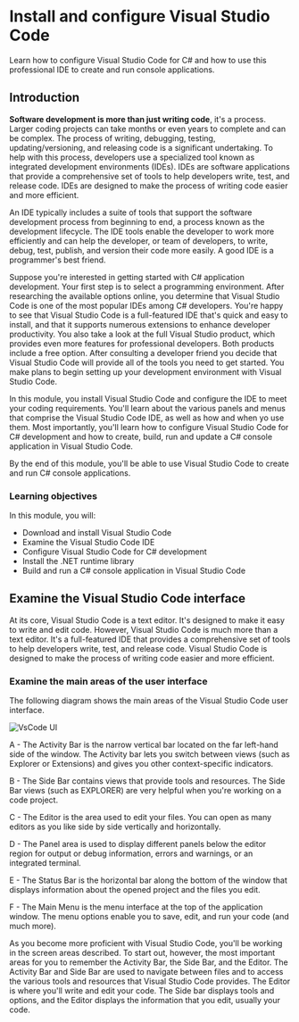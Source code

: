 # Install and configure Visual Studio Code

Learn how to configure Visual Studio Code for C# and how to use this
professional IDE to create and run console applications.

## Introduction

**Software development is more than just writing code**, it's a process. Larger
coding projects can take months or even years to complete and can be complex.
The process of writing, debugging, testing, updating/versioning, and releasing
code is a significant undertaking. To help with this process, developers use a
specialized tool known as integrated development environments (IDEs). IDEs are
software applications that provide a comprehensive set of tools to help
developers write, test, and release code. IDEs are designed to make the process
of writing code easier and more efficient.

An IDE typically includes a suite of tools that support the software development
process from beginning to end, a process known as the development lifecycle. The
IDE tools enable the developer to work more efficiently and can help the
developer, or team of developers, to write, debug, test, publish,  and version
their code more easily. A good IDE is a programmer's best friend.

Suppose you're interested in getting started with C# application development.
Your first step is to select a programming environment. After researching the
available options online, you determine that Visual Studio Code is one of the
most popular IDEs among C# developers. You're happy to see that Visual Studio
Code is a full-featured IDE that's quick and easy to install, and that it
supports numerous extensions to enhance developer productivity. You also take a
look at the full Visual Studio product, which provides even more features for
professional developers. Both products include a free option. After consulting a
developer friend you decide that Visual Studio Code will provide all of the
tools you need to get started. You make plans to begin setting up your
development environment with Visual Studio Code.

In this module, you install Visual Studio Code and configure the IDE to meet
your coding requirements. You'll learn about the various panels and menus that
comprise the Visual Studio Code IDE, as well as how and when yo use them. Most
importantly, you'll learn how to configure Visual Studio Code for C# development
and how to create, build, run and update a C# console application in Visual
Studio Code.

By the end of this module, you'll be able to use Visual Studio Code to create
and run C# console applications.

### Learning objectives

In this module, you will:

- Download and install Visual Studio Code
- Examine the Visual Studio Code IDE
- Configure Visual Studio Code for C# development
- Install the .NET runtime library
- Build and run a C# console application in Visual Studio Code

## Examine the Visual Studio Code interface

At its core, Visual Studio Code is a text editor. It's designed to make it easy
to write and edit code. However, Visual Studio Code is much more than a text
editor. It's a full-featured IDE that provides a comprehensive set of tools to
help developers write, test, and release code. Visual Studio Code is designed to
make the process of writing code easier and more efficient.

### Examine the main areas of the user interface

The following diagram shows the main areas of the Visual Studio Code user
interface.

![VsCode
UI](https://learn.microsoft.com/en-us/training/modules/install-configure-visual-studio-code/media/visual-studio-code-user-interface-labels.png)

A - The Activity Bar is the narrow vertical bar located on the far left-hand
side of the window. The Activity bar lets you switch between views (such as
Explorer or Extensions) and gives you other context-specific indicators.

B - The Side Bar contains views that provide tools and resources. The Side Bar
views (such as EXPLORER) are very helpful when you're working on a code project.

C - The Editor is the area used to edit your files. You can open as many editors
as you like side by side vertically and horizontally.

D - The Panel area is used to display different panels below the editor region
for output or debug information, errors and warnings, or an integrated terminal.

E - The Status Bar is the horizontal bar along the bottom of the window that
displays information about the opened project and the files you edit.

F - The Main Menu is the menu interface at the top of the application window.
The menu options enable you to save, edit, and run your code (and much more).

As you become more proficient with Visual Studio Code, you'll be working in the
screen areas described. To start out, however, the most important areas for you
to remember the Activity Bar, the Side Bar, and the Editor. The Activity Bar and
Side Bar are used to navigate between files and to access the various tools and
resources that Visual Studio Code provides. The Editor is where you'll write and
edit your code. The Side bar displays tools and options, and the Editor displays
the information that you edit, usually your code.